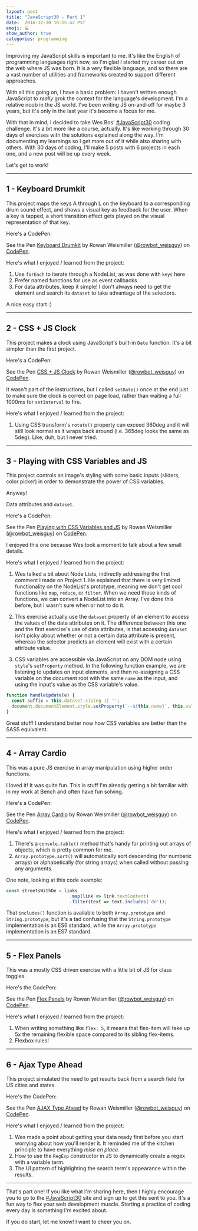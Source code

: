 ```yaml
---
layout: post
title: "JavaScript30 - Part 1"
date:  2016-12-30 10:15:42 PST
emoji: 💻
show_author: true
categories: programming
---
```


Improving my JavaScript skills is important to me. It's like the English of
programming languages right now, so I'm glad I started my career out on the web
where JS was born. It is a very flexible language, and so there are a vast
number of utilities and frameworks created to support different approaches.

With all this going on, I have a basic problem: I haven't written enough
JavaScript to _really_ grok the context for the language's development. I'm a
relative noob in the JS world. I've been writing JS on-and-off for maybe 3
years, but it's only in the last year it's become a focus for me.

With that in mind, I decided to take Wes Bos'
[#JavaScript30](https://javascript30.com/) coding challenge. It's a bit more
like a course, actually. It's like working through 30 days of exercises with the
solutions explained along the way. I'm documenting my learnings so I get more
out of it while also sharing with others. With 30 days of coding, I'll make 5
posts with 6 projects in each one, and a new post will be up every week.

Let's get to work!

***

## 1 - Keyboard Drumkit

This project maps the keys A through L on the keyboard to a corresponding drum
sound effect, and shows a visual key as feedback for the user. When a key is
tapped, a short transition effect gets played on the visual representation of
that key.

Here's a CodePen:

<p data-height="265" data-theme-id="0" data-slug-hash="pRozGq" data-default-tab="html,result" data-user="rowbot_weisguy" data-embed-version="2" data-pen-title="Keyboard Drumkit" data-preview="true" class="codepen">See the Pen <a href="http://codepen.io/rowbot_weisguy/pen/pRozGq/">Keyboard Drumkit</a> by Rowan Weismiller (<a href="http://codepen.io/rowbot_weisguy">@rowbot_weisguy</a>) on <a href="http://codepen.io">CodePen</a>.</p>
<script async src="https://production-assets.codepen.io/assets/embed/ei.js"></script>

Here's what I enjoyed / learned from the project:

1. Use `forEach` to iterate through a NodeList, as was done with `keys` here
2. Prefer named functions for use as event callbacks
3. For data attributes, keep it simple! I don't always need to get the element
and search its `dataset` to take advantage of the selectors.

A nice easy start :)

***

## 2 - CSS + JS Clock

This project makes a clock using JavaScript's built-in `Date` function. It's a
bit simpler than the first project.

Here's a CodePen:

<p data-height="265" data-theme-id="0" data-slug-hash="LxYPaN" data-default-tab="css,result" data-user="rowbot_weisguy" data-embed-version="2" data-pen-title="CSS + JS Clock" data-preview="true" class="codepen">See the Pen <a href="http://codepen.io/rowbot_weisguy/pen/LxYPaN/">CSS + JS Clock</a> by Rowan Weismiller (<a href="http://codepen.io/rowbot_weisguy">@rowbot_weisguy</a>) on <a href="http://codepen.io">CodePen</a>.</p>
<script async src="https://production-assets.codepen.io/assets/embed/ei.js"></script>

It wasn't part of the instructions, but I called `setDate()` once at the end
just to make sure the clock is correct on page load, rather than waiting a full
1000ms for `setInterval` to fire.

Here's what I enjoyed / learned from the project:

1. Using CSS transform's `rotate()` property can exceed 360deg and it will still
look normal as it wraps back around (i.e. 365deg looks the same as 5deg). Like,
duh, but I never tried.

***

## 3 - Playing with CSS Variables and JS

This project controls an image's styling with some basic inputs (sliders, color
picker) in order to demonstrate the power of CSS variables.

Anyway!

Data attributes and `dataset`.

Here's a CodePen:

<p data-height="265" data-theme-id="0" data-slug-hash="mRbWwb" data-default-tab="html,result" data-user="rowbot_weisguy" data-embed-version="2" data-pen-title="Playing with CSS Variables and JS" data-preview="true" class="codepen">See the Pen <a href="http://codepen.io/rowbot_weisguy/pen/mRbWwb/">Playing with CSS Variables and JS</a> by Rowan Weismiller (<a href="http://codepen.io/rowbot_weisguy">@rowbot_weisguy</a>) on <a href="http://codepen.io">CodePen</a>.</p>
<script async src="https://production-assets.codepen.io/assets/embed/ei.js"></script>

I enjoyed this one because Wes took a moment to talk about a few small details.

Here's what I enjoyed / learned from the project:

1. Wes talked a bit about Node Lists, indirectly addressing the first comment I
made on Project 1. He explained that there is very limited functionality on the
NodeList's prototype, meaning we don't get cool functions like `map`, `reduce`,
or `filter`. When we need those kinds of functions, we can convert a NodeList
into an Array. I've done this before, but I wasn't sure when or not to do it.

2. This exercise actually use the `dataset` property of an element to access the
values of the data attributes on it. The difference between this one and the
first exercise's use of data attributes, is that accessing `dataset` isn't picky
about whether or not a certain data attribute is present, whereas the selector
predicts an element will exist with a certain attribute value.

3. CSS variables are accessible via JavaScript on any DOM node using `style`'s
`setProperty` method. In the following function example, we are listening to
updates on input elements, and then re-assigning a CSS variable on the document
root with the same `name` as the input, and using the input's value as the CSS
variable's value.

```js
function handleUpdate(e) {
  const suffix = this.dataset.sizing || '';
  document.documentElement.style.setProperty(`--${this.name}`, this.value + suffix);
}
```

Great stuff! I understand better now how CSS variables are better than the SASS
equivalent.

***

## 4 - Array Cardio

This was a pure JS exercise in array manipulation using higher order functions.

I loved it! It was quite fun. This is stuff I'm already getting a bit familiar
with in my work at Bench and often have fun solving.

Here's a CodePen:

<p data-height="300" data-theme-id="0" data-slug-hash="RKbVgK" data-default-tab="html,result" data-user="rowbot_weisguy" data-embed-version="2" data-pen-title="Array Cardio" data-preview="true" class="codepen">See the Pen <a href="http://codepen.io/rowbot_weisguy/pen/RKbVgK/">Array Cardio</a> by Rowan Weismiller (<a href="http://codepen.io/rowbot_weisguy">@rowbot_weisguy</a>) on <a href="http://codepen.io">CodePen</a>.</p>
<script async src="https://production-assets.codepen.io/assets/embed/ei.js"></script>

Here's what I enjoyed / learned from the project:

1. There's a `console.table()` method that's handy for printing out arrays of objects, which is pretty common for me.
2. `Array.prototype.sort()` will automatically sort descending (for numberic arrays) or alphabetically (for string arrays) when called without passing any arguments.

One note, looking at this code example:

```js
const streetsWithDe = links
                        .map(link => link.textContent)
                        .filter(text => text.includes('de'));
```

That `includes()` function is available to both `Array.prototype` and
`String.prototype`, but it's a tad confusing that the `String.prototype`
implementation is an ES6 standard, while the `Array.prototype` implementation is
an ES7 standard.

***

## 5 - Flex Panels

This was a mostly CSS driven exercise with a little bit of JS for class toggles.

Here's the CodePen:

<p data-height="300" data-theme-id="0" data-slug-hash="MJgmGx" data-default-tab="html,result" data-user="rowbot_weisguy" data-embed-version="2" data-pen-title="Flex Panels" class="codepen">See the Pen <a href="http://codepen.io/rowbot_weisguy/pen/MJgmGx/">Flex Panels</a> by Rowan Weismiller (<a href="http://codepen.io/rowbot_weisguy">@rowbot_weisguy</a>) on <a href="http://codepen.io">CodePen</a>.</p>
<script async src="https://production-assets.codepen.io/assets/embed/ei.js"></script>

Here's what I enjoyed / learned from the project:

1. When writing something like `flex: 5`, it means that flex-item will take up
5x the remaining flexible space compared to its sibling flex-items.
2. Flexbox rules!

***

## 6 - Ajax Type Ahead

This project simulated the need to get results back from a search field for US
cities and states.

Here's the CodePen:

<p data-height="300" data-theme-id="0" data-slug-hash="PWYmgR" data-default-tab="css,result" data-user="rowbot_weisguy" data-embed-version="2" data-pen-title="AJAX Type Ahead" data-preview="true" class="codepen">See the Pen <a href="http://codepen.io/rowbot_weisguy/pen/PWYmgR/">AJAX Type Ahead</a> by Rowan Weismiller (<a href="http://codepen.io/rowbot_weisguy">@rowbot_weisguy</a>) on <a href="http://codepen.io">CodePen</a>.</p>
<script async src="https://production-assets.codepen.io/assets/embed/ei.js"></script>

Here's what I enjoyed / learned from the project:

1. Wes made a point about getting your data ready first before you start
worrying about how you'll render it. It reminded me of the kitchen principle to
have everything _mise en place_.
2. How to use the `RegExp` constructor in JS to dynamically create a regex with a variable term.
3. The UI pattern of highlighting the search term's appearance within the results.

***

That's part one! If you like what I'm sharing here, then I highly encourage you
to go to the [#JavaScript30](https://javascript30.com/) site and sign up to get
this sent to you. It's a fun way to flex your web development muscle. Starting a
practice of coding every day is something I'm excited about.

If you do start, let me know! I want to cheer you on.
